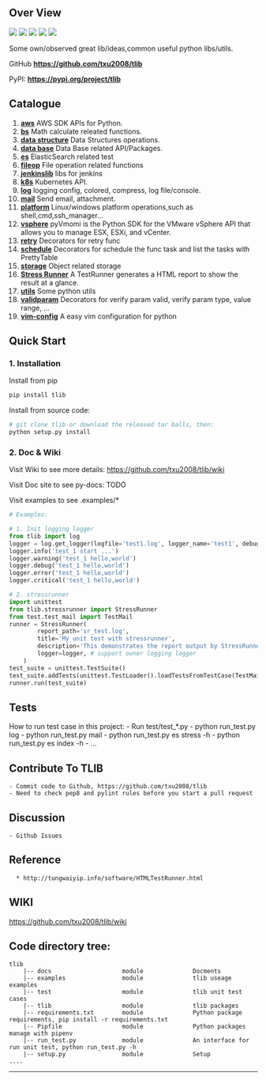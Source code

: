 ## **Over View**
![](https://img.shields.io/badge/Project-TLIB-yellow.svg)
![](https://img.shields.io/badge/Python-2.7-green.svg)
![](https://img.shields.io/badge/Python-3.6-green.svg)
![](https://img.shields.io/badge/Email-tao.xu2008@outlook.com-red.svg)
[![](https://img.shields.io/badge/Blog-https://txu2008.github.io-red.svg)][1]

Some own/observed great lib/ideas,common useful python libs/utils.

GitHub **https://github.com/txu2008/tlib**

PyPI: **https://pypi.org/project/tlib**


## Catalogue
1. [**aws**](https://github.com/txu2008/TLIB/blob/master/tlib/aws) AWS SDK APIs for Python.
1. [**bs**](https://github.com/txu2008/TLIB/blob/master/tlib/bs) Math calculate releated functions.
1. [**data structure**](https://github.com/txu2008/TLIB/blob/master/tlib/ds) Data Structures operations.
1. [**data base**](https://github.com/txu2008/TLIB/blob/master/tlib/db) Data Base related API/Packages.
1. [**es**](https://github.com/txu2008/tlib/tree/master/tlib/es) ElasticSearch related test
1. [**fileop**](https://github.com/txu2008/tlib/tree/master/tlib/fileop) File operation related functions
1. [**jenkinslib**](https://github.com/txu2008/tlib/tree/master/tlib/jenkinslib) libs for jenkins
1. [**k8s**](https://github.com/txu2008/TLIB/blob/master/tlib/k8s) Kubernetes API.
1. [**log**](https://github.com/txu2008/TLIB/blob/master/tlib/log) logging config, colored, compress, log file/console.
1. [**mail**](https://github.com/txu2008/TLIB/blob/master/tlib/mail) Send email, attachment.
1. [**platform**](https://github.com/txu2008/tlib/tree/master/tlib/platform) Linux/windows platform operations,such as shell,cmd,ssh_manager...
1. [**vsphere**](https://github.com/txu2008/tlib/tree/master/tlib/vsphere) pyVmomi is the Python SDK for the VMware vSphere API that allows you to manage ESX, ESXi, and vCenter.
1. [**retry**](https://github.com/txu2008/tlib/tree/master/tlib/retry) Decorators for retry func
1. [**schedule**](https://github.com/txu2008/tlib/tree/master/tlib/schedule) Decorators for schedule the func task and list the tasks with PrettyTable
1. [**storage**](https://github.com/txu2008/tlib/tree/master/tlib/storage) Object related storage
1. [**Stress Runner**](https://github.com/txu2008/TLIB/tree/master/tlib/stressrunner) A TestRunner generates a HTML report to show the result at a glance.
1. [**utils**](https://github.com/txu2008/tlib/tree/master/tlib/utils) Some python utils
1. [**validparam**](https://github.com/txu2008/tlib/tree/master/tlib/validparam) Decorators for verify param valid, verify param type, value range, ...
1. [**vim-config**](https://github.com/txu2008/tlib/tree/master/tlib/vim-config) A easy vim configuration for python

## Quick Start
### 1. Installation

Install from pip

```bash
pip install tlib
```

Install from source code:

```bash
# git clone tlib or download the released tar balls, then:
python setup.py install
```

### 2. Doc & Wiki

Visit Wiki to see more details: https://github.com/txu2008/tlib/wiki

Visit Doc site to see py-docs: TODO

Visit examples to see .examples/*

```python
# Examples:

# 1. Init logging logger
from tlib import log
logger = log.get_logger(logfile='test1.log', logger_name='test1', debug=True, reset_logger=True)
logger.info('test_1 start ...')
logger.warning('test_1 hello,world')
logger.debug('test_1 hello,world')
logger.error('test_1 hello,world')
logger.critical('test_1 hello,world')

# 2. stressrunner
import unittest
from tlib.stressrunner import StressRunner
from test.test_mail import TestMail
runner = StressRunner(
        report_path='sr_test.log',
        title='My unit test with stressrunner',
        description='This demonstrates the report output by StressRunner.',
        logger=logger, # support owner logging logger
    )
test_suite = unittest.TestSuite()
test_suite.addTests(unittest.TestLoader().loadTestsFromTestCase(TestMail))
runner.run(test_suite)

```


## Tests
How to run test case in this project:
    - Run test/test_*.py
    - python run_test.py log
    - python run_test.py mail
    - python run_test.py es stress -h
    - python run_test.py es index -h
    - ...

## Contribute To TLIB
    - Commit code to Github, https://github.com/txu2008/tlib
    - Need to check pep8 and pylint rules before you start a pull request

## Discussion
    - Github Issues

## Reference
      * http://tungwaiyip.info/software/HTMLTestRunner.html

## WIKI
https://github.com/txu2008/tlib/wiki

## Code directory tree:
```text
tlib
    |-- docs                    module              Docments
    |-- examples                module              tlib useage examples   
    |-- test                    module              tlib unit test cases
    |-- tlib                    module              tlib packages
    |-- requirements.txt        module              Python package requirements, pip install -r requirements.txt
    |-- Pipfile                 module              Python packages manage with pipenv
    |-- run_test.py             module              An interface for run unit test, python run_test.py -h
    |-- setup.py                module              Setup
....
```

***
[1]: https://txu2008.github.io